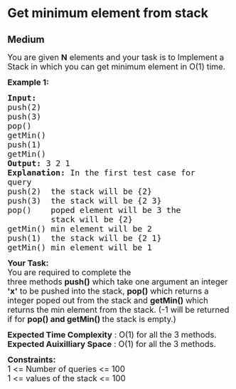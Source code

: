 # Get minimum element from stack
## Medium 
<div class="problem-statement" style="user-select: auto;">
                <p style="user-select: auto;"></p><p style="user-select: auto;"><span style="font-size: 18px; user-select: auto;">You are given <strong style="user-select: auto;">N</strong>&nbsp;elements&nbsp;and your task is to Implement a Stack in which you can get minimum element in O(1) time.</span></p>

<p style="user-select: auto;"><span style="font-size: 18px; user-select: auto;"><strong style="user-select: auto;">Example 1:</strong></span></p>

<pre style="user-select: auto;"><span style="font-size: 18px; user-select: auto;"><strong style="user-select: auto;">Input:
</strong>push(2)
push(3)
pop()
getMin()
push(1)
getMin()<strong style="user-select: auto;">
Output: </strong>3 2 1<strong style="user-select: auto;">
Explanation: </strong>In the first test case for
query&nbsp;
push(2)&nbsp; the stack&nbsp;will be {2}
push(3)&nbsp; the stack&nbsp;will be {2 3}
pop()    poped element will be 3&nbsp;the
&nbsp;        stack will be {2}
getMin() min element will be 2&nbsp;
push(1)  the stack&nbsp;will be {2 1}
getMin() min element will be 1</span>
</pre>

<p style="user-select: auto;"><span style="font-size: 18px; user-select: auto;"><strong style="user-select: auto;">Your Task:</strong><br style="user-select: auto;">
You are required to complete the three&nbsp;methods&nbsp;<strong style="user-select: auto;">push()</strong>&nbsp;which take one argument an integer <strong style="user-select: auto;">'x'</strong>&nbsp;to be pushed into the stack,&nbsp;<strong style="user-select: auto;">pop()</strong>&nbsp;which returns a integer&nbsp;poped out from the stack and <strong style="user-select: auto;">getMin()</strong> which returns the min element from the stack. (-1 will be returned if for&nbsp;<strong style="user-select: auto;">pop() and getMin()&nbsp;</strong>the stack is empty.)</span></p>

<p style="user-select: auto;"><span style="font-size: 18px; user-select: auto;"><strong style="user-select: auto;">Expected Time Complexity</strong> : O(1) for all the 3 methods.<br style="user-select: auto;">
<strong style="user-select: auto;">Expected Auixilliary Space</strong> : O(1) for all the 3 methods.</span></p>

<p style="user-select: auto;"><span style="font-size: 18px; user-select: auto;"><strong style="user-select: auto;">Constraints:</strong><br style="user-select: auto;">
1 &lt;= Number of queries&nbsp;&lt;= 100<br style="user-select: auto;">
1 &lt;= values of the stack&nbsp;&lt;= 100</span></p>
 <p style="user-select: auto;"></p>
            </div>